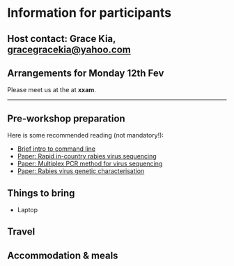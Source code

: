 # Information for participants

Host contact: Grace Kia, gracegracekia@yahoo.com  
-----
## Arrangements for Monday 12th Fev
Please meet us at the []() at **xxam**.

-------

## Pre-workshop preparation
Here is some recommended reading (not mandatory!):  
* [Brief intro to  command line](https://ryanstutorials.net/linuxtutorial/commandline.php)  
* [Paper: Rapid in-country rabies virus sequencing](https://wellcomeopenresearch.org/articles/5-3/v2)  
* [Paper: Multiplex PCR method for virus sequencing](https://www.nature.com/articles/nprot.2017.066)  
* [Paper: Rabies virus genetic characterisation](https://journals.plos.org/plospathogens/article?id=10.1371/journal.ppat.1010023)  

## Things to bring
* Laptop  

## Travel


## Accommodation & meals


